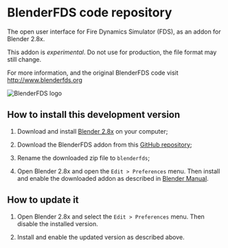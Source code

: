 # BlenderFDS code repository

The open user interface for Fire Dynamics Simulator (FDS), as an addon for Blender 2.8x.

This addon is *experimental*. Do not use for production, the file format may still change.

For more information, and the original BlenderFDS code visit http://www.blenderfds.org

![BlenderFDS logo](https://github.com/firetools/blenderfds/raw/gh-pages/images/blenderfds_128.png)

## How to install this development version

1. Download and install [Blender 2.8x](http://www.blender.org) on your computer;

2. Download the BlenderFDS addon from this [GitHub repository](https://github.com/firetools/blenderfds280/archive/master.zip);

3. Rename the downloaded zip file to `blenderfds`;

3. Open Blender 2.8x and open the `Edit > Preferences` menu. Then install and enable the downloaded addon as described in [Blender Manual](https://docs.blender.org/manual/en/dev/editors/preferences/addons.html?highlight=addon#).

## How to update it

1. Open Blender 2.8x and select the `Edit > Preferences` menu. Then disable the installed version.

2. Install and enable the updated version as described above. 

